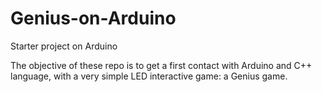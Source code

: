 # Genius-on-Arduino
Starter project on Arduino

The objective of these repo is to get a first contact with Arduino and C++ language, with a very simple LED interactive game: a Genius game.
